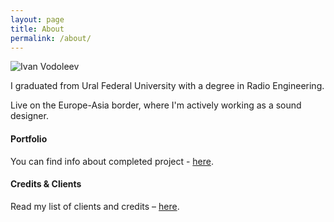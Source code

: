 ```yaml
---
layout: page
title: About
permalink: /about/
---
```


![Ivan Vodoleev](/assets/images/about.png) 

I graduated from Ural Federal University with a degree in Radio Engineering. 

Live on the Europe-Asia border, where I'm actively working as a sound designer. 

#### Portfolio 

You can find info about completed project - [here](https://ivanvodoleev.github.io/portfolio/). 

#### Credits & Clients 

Read my list of clients and credits – [here](https://ivanvodoleev.github.io/credits/). 